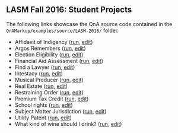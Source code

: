 ## LASM Fall 2016: Student Projects

The following links showcase the QnA source code contained in the `QnAMarkup/examples/source/LASM-2016/` folder. 

- Affidavit of Indigency ([run](http://www.qnamarkup.org/i/?source=http://colarusso.github.io/QnAMarkup/examples/source/LASM-2016/affidavit_of_indigency.txt), [edit](http://www.qnamarkup.org/?source=http://colarusso.github.io/QnAMarkup/examples/source/LASM-2016/affidavit_of_indigency.txt))
- Argos Remembers ([run](http://www.qnamarkup.org/i/?source=http://colarusso.github.io/QnAMarkup/examples/source/LASM-2016/argos_remembers.txt), [edit](http://www.qnamarkup.org/?source=http://colarusso.github.io/QnAMarkup/examples/source/LASM-2016/argos_remembers.txt))
- Election Eligibility ([run](http://www.qnamarkup.org/i/?source=http://colarusso.github.io/QnAMarkup/examples/source/LASM-2016/election_eligibility.txt), [edit](http://www.qnamarkup.org/?source=http://colarusso.github.io/QnAMarkup/examples/source/LASM-2016/election_eligibility.txt))
- Financial Aid Assessment ([run](http://www.qnamarkup.org/i/?source=http://colarusso.github.io/QnAMarkup/examples/source/LASM-2016/fin_aid.txt), [edit](http://www.qnamarkup.org/?source=http://colarusso.github.io/QnAMarkup/examples/source/LASM-2016/fin_aid.txt))
- Find a Lawyer ([run](http://www.qnamarkup.org/i/?source=http://colarusso.github.io/QnAMarkup/examples/source/LASM-2016/find_a_lawyer.txt), [edit](http://www.qnamarkup.org/?source=http://colarusso.github.io/QnAMarkup/examples/source/LASM-2016/find_a_lawyer.txt))
- Intestacy ([run](http://www.qnamarkup.org/i/?source=http://colarusso.github.io/QnAMarkup/examples/source/LASM-2016/intestacy_computer_homework.txt), [edit](http://www.qnamarkup.org/?source=http://colarusso.github.io/QnAMarkup/examples/source/LASM-2016/intestacy_computer_homework.txt))
- Musical Producer ([run](http://www.qnamarkup.org/i/?source=http://colarusso.github.io/QnAMarkup/examples/source/LASM-2016/musical_producer.txt), [edit](http://www.qnamarkup.org/?source=http://colarusso.github.io/QnAMarkup/examples/source/LASM-2016/musical_producer.txt))
- Real Estate ([run](http://www.qnamarkup.org/i/?source=http://colarusso.github.io/QnAMarkup/examples/source/LASM-2016/real_estate.txt), [edit](http://www.qnamarkup.org/?source=http://colarusso.github.io/QnAMarkup/examples/source/LASM-2016/real_estate.txt))
- Restraining Order ([run](http://www.qnamarkup.org/i/?source=http://colarusso.github.io/QnAMarkup/examples/source/LASM-2016/restraining_order.txt), [edit](http://www.qnamarkup.org/?source=http://colarusso.github.io/QnAMarkup/examples/source/LASM-2016/restraining_order.txt))
- Premium Tax Credit ([run](http://www.qnamarkup.org/i/?source=http://colarusso.github.io/QnAMarkup/examples/source/LASM-2016/premium_tax_credit.txt), [edit](http://www.qnamarkup.org/?source=http://colarusso.github.io/QnAMarkup/examples/source/LASM-2016/premium_tax_credit.txt))
- School rights ([run](http://www.qnamarkup.org/i/?source=http://colarusso.github.io/QnAMarkup/examples/source/LASM-2016/rights_school.txt), [edit](http://www.qnamarkup.org/?source=http://colarusso.github.io/QnAMarkup/examples/source/LASM-2016/rights_school.txt))
- Subject Matter Jurisdiction ([run](http://www.qnamarkup.org/i/?source=http://colarusso.github.io/QnAMarkup/examples/source/LASM-2016/subject_matter_jurisdiction.txt), [edit](http://www.qnamarkup.org/?source=http://colarusso.github.io/QnAMarkup/examples/source/LASM-2016/subject_matter_jurisdiction.txt))
- Utility Patent ([run](http://www.qnamarkup.org/i/?source=http://colarusso.github.io/QnAMarkup/examples/source/LASM-2016/utility_patent.txt), [edit](http://www.qnamarkup.org/?source=http://colarusso.github.io/QnAMarkup/examples/source/LASM-2016/utility_patent.txt))
- What kind of wine should I drink? ([run](http://www.qnamarkup.org/i/?source=http://colarusso.github.io/QnAMarkup/examples/source/LASM-2016/what_kind_of_wine.txt), [edit](http://www.qnamarkup.org/?source=http://colarusso.github.io/QnAMarkup/examples/source/LASM-2016/what_kind_of_wine.txt))
